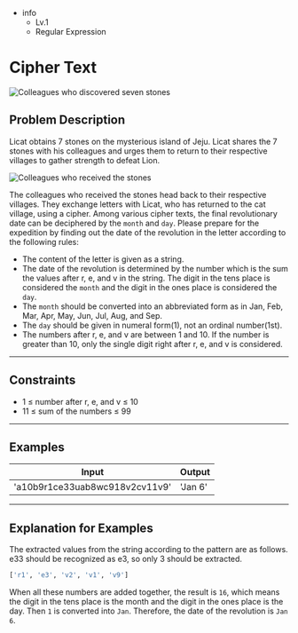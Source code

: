 -   info
    -   Lv.1
    -   Regular Expression

# Cipher Text

![Colleagues who discovered seven stones](./2_1.webp)

## Problem Description

Licat obtains 7 stones on the mysterious island of Jeju. Licat shares the 7 stones with his colleagues and urges them to return to their respective villages to gather strength to defeat Lion.

![Colleagues who received the stones](./2_2.webp)

The colleagues who received the stones head back to their respective villages. They exchange letters with Licat, who has returned to the cat village, using a cipher. Among various cipher texts, the final revolutionary date can be deciphered by the `month` and `day`. Please prepare for the expedition by finding out the date of the revolution in the letter according to the following rules:

-   The content of the letter is given as a string.
-   The date of the revolution is determined by the number which is the sum the values after r, e, and v in the string. The digit in the tens place is considered the `month` and the digit in the ones place is considered the `day`.
-   The `month` should be converted into an abbreviated form as in Jan, Feb, Mar, Apr, May, Jun, Jul, Aug, and Sep.
-   The `day` should be given in numeral form(1), not an ordinal number(1st).
-   The numbers after r, e, and v are between 1 and 10. If the number is greater than 10, only the single digit right after r, e, and v is considered.

---

## Constraints

-   1 ≤ number after r, e, and v ≤ 10
-   11 ≤ sum of the numbers ≤ 99

---

## Examples

| Input                          | Output  |
| ------------------------------ | ------- |
| 'a10b9r1ce33uab8wc918v2cv11v9' | 'Jan 6' |

---

## Explanation for Examples

The extracted values from the string according to the pattern are as follows. e33 should be recognized as e3, so only 3 should be extracted.

```py
['r1', 'e3', 'v2', 'v1', 'v9']
```

When all these numbers are added together, the result is `16`, which means the digit in the tens place is the month and the digit in the ones place is the day. Then `1` is converted into `Jan`. Therefore, the date of the revolution is `Jan 6`.
